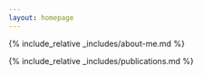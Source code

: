 ```yaml
---
layout: homepage
---
```


{% include_relative _includes/about-me.md %}

<!-- <h2 id="about-me" style="margin: 40px 0px 10px;">About Me</h2>

I am a tenured [Assistant Professor of Norwegian](https://www.oslomet.no/en/about/employee/eiten9710/) at the Department of Early Childhood Education (BLU) at OsloMet -- Oslo Metropolitan University. I am also a [Guest Researcher of Linguistics](https://www.hf.uio.no/iln/english/people/aca/scandinavian-languages/temporary/eirikten/) at the Department of Linguistics and Scandinavian Studies (ILN) at the University of Oslo (UiO).

In addition, I am currently a PhD Student at UiO specialising in Scandinavian linguistics. My PhD project is connected to the Research Council of Norway funded project [*Variation and Change in the Scandinavian Verb Phrase*](https://www.hf.uio.no/iln/english/research/projects/variation-and-change-in-the-scandinavian-verb-phra/). -->

<!--- ## Research Interests

**Linguistics:**
 - Scandinavian languages
 - Clinical linguistics and language acquisition
 - Multilingualism
 - Phonetics, phonology and prosody
 - Psycholinguistics
 - Norwegian in America
 - Corpus linguistics
 - Computational linguistics and language technology
 - Forensic linguistics --->

{% include_relative _includes/publications.md %}